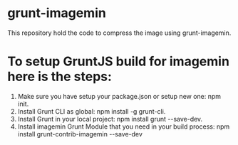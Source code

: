 # grunt-imagemin
This repository hold the code to compress the image using grunt-imagemin.

# To setup GruntJS build for imagemin here is the steps:

1. Make sure you have setup your package.json or setup new one: 
	npm init.
2. Install Grunt CLI as global: 
	npm install -g grunt-cli.
3. Install Grunt in your local project: 
	npm install grunt --save-dev.
4. Install imagemin Grunt Module that you need in your build process: 
	npm install grunt-contrib-imagemin --save-dev
